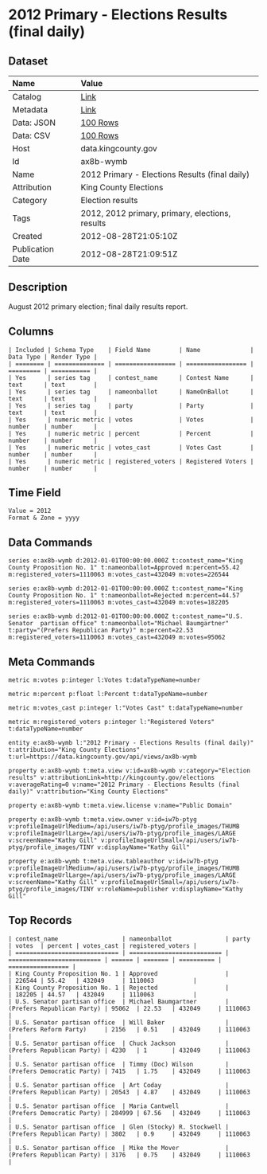 # 2012 Primary - Elections Results (final daily)

## Dataset

| Name | Value |
| :--- | :---- |
| Catalog | [Link](https://catalog.data.gov/dataset/new-format-august-2012-primary-results-king-county-f1ef2) |
| Metadata | [Link](https://data.kingcounty.gov/api/views/ax8b-wymb) |
| Data: JSON | [100 Rows](https://data.kingcounty.gov/api/views/ax8b-wymb/rows.json?max_rows=100) |
| Data: CSV | [100 Rows](https://data.kingcounty.gov/api/views/ax8b-wymb/rows.csv?max_rows=100) |
| Host | data.kingcounty.gov |
| Id | ax8b-wymb |
| Name | 2012 Primary - Elections Results (final daily) |
| Attribution | King County Elections |
| Category | Election results |
| Tags | 2012, 2012 primary, primary, elections, results |
| Created | 2012-08-28T21:05:10Z |
| Publication Date | 2012-08-28T21:09:51Z |

## Description

August 2012 primary election; final daily results report.

## Columns

```ls
| Included | Schema Type    | Field Name        | Name              | Data Type | Render Type |
| ======== | ============== | ================= | ================= | ========= | =========== |
| Yes      | series tag     | contest_name      | Contest Name      | text      | text        |
| Yes      | series tag     | nameonballot      | NameOnBallot      | text      | text        |
| Yes      | series tag     | party             | Party             | text      | text        |
| Yes      | numeric metric | votes             | Votes             | number    | number      |
| Yes      | numeric metric | percent           | Percent           | number    | number      |
| Yes      | numeric metric | votes_cast        | Votes Cast        | number    | number      |
| Yes      | numeric metric | registered_voters | Registered Voters | number    | number      |
```

## Time Field

```ls
Value = 2012
Format & Zone = yyyy
```

## Data Commands

```ls
series e:ax8b-wymb d:2012-01-01T00:00:00.000Z t:contest_name="King County Proposition No. 1" t:nameonballot=Approved m:percent=55.42 m:registered_voters=1110063 m:votes_cast=432049 m:votes=226544

series e:ax8b-wymb d:2012-01-01T00:00:00.000Z t:contest_name="King County Proposition No. 1" t:nameonballot=Rejected m:percent=44.57 m:registered_voters=1110063 m:votes_cast=432049 m:votes=182205

series e:ax8b-wymb d:2012-01-01T00:00:00.000Z t:contest_name="U.S. Senator  partisan office" t:nameonballot="Michael Baumgartner" t:party="(Prefers Republican Party)" m:percent=22.53 m:registered_voters=1110063 m:votes_cast=432049 m:votes=95062
```

## Meta Commands

```ls
metric m:votes p:integer l:Votes t:dataTypeName=number

metric m:percent p:float l:Percent t:dataTypeName=number

metric m:votes_cast p:integer l:"Votes Cast" t:dataTypeName=number

metric m:registered_voters p:integer l:"Registered Voters" t:dataTypeName=number

entity e:ax8b-wymb l:"2012 Primary - Elections Results (final daily)" t:attribution="King County Elections" t:url=https://data.kingcounty.gov/api/views/ax8b-wymb

property e:ax8b-wymb t:meta.view v:id=ax8b-wymb v:category="Election results" v:attributionLink=http://kingcounty.gov/elections v:averageRating=0 v:name="2012 Primary - Elections Results (final daily)" v:attribution="King County Elections"

property e:ax8b-wymb t:meta.view.license v:name="Public Domain"

property e:ax8b-wymb t:meta.view.owner v:id=iw7b-ptyg v:profileImageUrlMedium=/api/users/iw7b-ptyg/profile_images/THUMB v:profileImageUrlLarge=/api/users/iw7b-ptyg/profile_images/LARGE v:screenName="Kathy Gill" v:profileImageUrlSmall=/api/users/iw7b-ptyg/profile_images/TINY v:displayName="Kathy Gill"

property e:ax8b-wymb t:meta.view.tableauthor v:id=iw7b-ptyg v:profileImageUrlMedium=/api/users/iw7b-ptyg/profile_images/THUMB v:profileImageUrlLarge=/api/users/iw7b-ptyg/profile_images/LARGE v:screenName="Kathy Gill" v:profileImageUrlSmall=/api/users/iw7b-ptyg/profile_images/TINY v:roleName=publisher v:displayName="Kathy Gill"
```

## Top Records

```ls
| contest_name                  | nameonballot               | party                      | votes  | percent | votes_cast | registered_voters | 
| ============================= | ========================== | ========================== | ====== | ======= | ========== | ================= | 
| King County Proposition No. 1 | Approved                   |                            | 226544 | 55.42   | 432049     | 1110063           | 
| King County Proposition No. 1 | Rejected                   |                            | 182205 | 44.57   | 432049     | 1110063           | 
| U.S. Senator partisan office  | Michael Baumgartner        | (Prefers Republican Party) | 95062  | 22.53   | 432049     | 1110063           | 
| U.S. Senator partisan office  | Will Baker                 | (Prefers Reform Party)     | 2156   | 0.51    | 432049     | 1110063           | 
| U.S. Senator partisan office  | Chuck Jackson              | (Prefers Republican Party) | 4230   | 1       | 432049     | 1110063           | 
| U.S. Senator partisan office  | Timmy (Doc) Wilson         | (Prefers Democratic Party) | 7415   | 1.75    | 432049     | 1110063           | 
| U.S. Senator partisan office  | Art Coday                  | (Prefers Republican Party) | 20543  | 4.87    | 432049     | 1110063           | 
| U.S. Senator partisan office  | Maria Cantwell             | (Prefers Democratic Party) | 284999 | 67.56   | 432049     | 1110063           | 
| U.S. Senator partisan office  | Glen (Stocky) R. Stockwell | (Prefers Republican Party) | 3802   | 0.9     | 432049     | 1110063           | 
| U.S. Senator partisan office  | Mike the Mover             | (Prefers Republican Party) | 3176   | 0.75    | 432049     | 1110063           | 
```